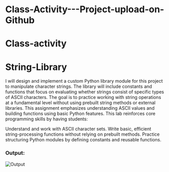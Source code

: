 # Class-Activity---Project-upload-on-Github
# Class-activity
# String-Library
I will design and implement a custom Python library module for this project to manipulate character strings. The library will include constants and functions that focus on evaluating whether strings consist of specific types of ASCII characters. The goal is to practice working with string operations at a fundamental level without using prebuilt string methods or external libraries. This assignment emphasizes understanding ASCII values and building functions using basic Python features.
This lab reinforces core programming skills by having students:

Understand and work with ASCII character sets.
Write basic, efficient string-processing functions without relying on prebuilt methods.
Practice structuring Python modules by defining constants and reusable functions.

###  Output:
<img src='https://imgur.com/a/oUKRHbw.png' title='Output' width='' alt='Output' />
